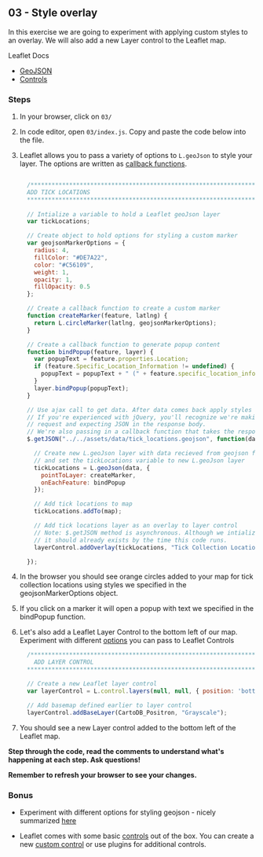 ## 03 - Style overlay

In this exercise we are going to experiment with applying custom styles to an overlay. We will also add a new Layer control to the Leaflet map.

Leaflet Docs
- [GeoJSON](http://leafletjs.com/reference-1.0.3.html#geojson)
- [Controls](http://leafletjs.com/reference-1.0.3.html#control-layers)

### Steps

1. In your browser, click on `03/`

2. In code editor, open `03/index.js`. Copy and paste the code below into the file.

3. Leaflet allows you to pass a variety of options to `L.geoJson` to style your layer. The options are written as [callback functions](http://www.impressivewebs.com/callback-functions-javascript/).

    ```javascript

      /************************************************************************
      ADD TICK LOCATIONS
      ************************************************************************/
  
      // Intialize a variable to hold a Leaflet geoJson layer
      var tickLocations;

      // Create object to hold options for styling a custom marker
      var geojsonMarkerOptions = {
        radius: 4,
        fillColor: "#DE7A22",
        color: "#C56109",
        weight: 1,
        opacity: 1,
        fillOpacity: 0.5
      };

      // Create a callback function to create a custom marker
      function createMarker(feature, latlng) {
        return L.circleMarker(latlng, geojsonMarkerOptions);
      }

      // Create a callback function to generate popup content
      function bindPopup(feature, layer) {
        var popupText = feature.properties.Location;
        if (feature.Specific_Location_Information != undefined) {
          popupText = popupText + " (" + feature.specific_location_information + ")";
        }
        layer.bindPopup(popupText);
      }

      // Use ajax call to get data. After data comes back apply styles and bind popup
      // If you're experienced with jQuery, you'll recognize we're making a GET 
      // request and expecting JSON in the response body. 
      // We're also passing in a callback function that takes the response JSON and adds it to the document.
      $.getJSON("../../assets/data/tick_locations.geojson", function(data) {

        // Create new L.geoJson layer with data recieved from geojson file
        // and set the tickLocations variable to new L.geoJson layer
        tickLocations = L.geoJson(data, {
          pointToLayer: createMarker,
          onEachFeature: bindPopup
        });

        // Add tick locations to map
        tickLocations.addTo(map);

        // Add tick locations layer as an overlay to layer control
        // Note: $.getJSON method is asynchronous. Although we intialize layerControl later in the code
        // it should already exists by the time this code runs. 
        layerControl.addOverlay(tickLocations, "Tick Collection Locations");

      });


    ```

4. In the browser you should see orange circles added to your map for tick collection locations using styles we specified in the geojsonMarkerOptions object.

5. If you click on a marker it will open a popup with text we specified in the bindPopup function.

6. Let's also add a Leaflet Layer Control to the bottom left of our map. Experiment with different [options](http://leafletjs.com/reference.html#control) you can pass to Leaflet Controls

    ```javascript
      /************************************************************************
        ADD LAYER CONTROL
      ************************************************************************/

      // Create a new Leaflet layer control
      var layerControl = L.control.layers(null, null, { position: 'bottomleft' }).addTo(map);

      // Add basemap defined earlier to layer control
      layerControl.addBaseLayer(CartoDB_Positron, "Grayscale");
    ```

7. You should see a new Layer control added to the bottom left of the Leaflet map. 


__Step through the code, read the comments to understand what's happening at each step. Ask questions!__

__Remember to refresh your browser to see your changes.__


### Bonus

* Experiment with different options for styling geojson - nicely summarized [here](http://savaslabs.com/2015/05/18/mapping-geojson.html#adding-popups)

* Leaflet comes with some basic [controls](http://leafletjs.com/reference.html#control) out of the box. You can create a new [custom control](http://odoe.net/blog/custom-leaflet-control/) or use plugins for additional controls.

